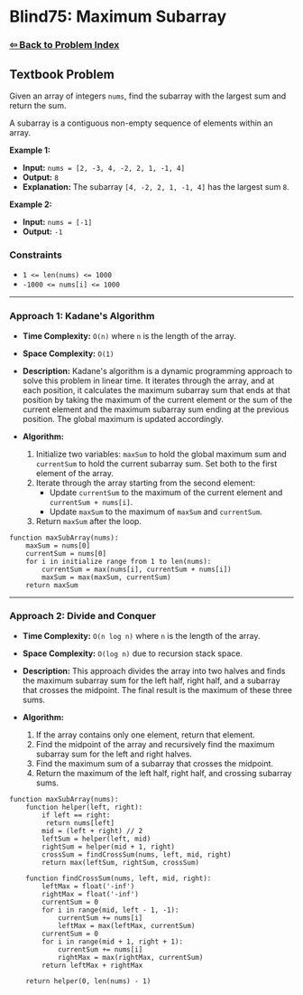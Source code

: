 # Blind75: Maximum Subarray

### [⇦ Back to Problem Index](../../index.md)

## Textbook Problem

Given an array of integers `nums`, find the subarray with the largest sum and return the sum.

A subarray is a contiguous non-empty sequence of elements within an array.

**Example 1:**

-   **Input:** `nums = [2, -3, 4, -2, 2, 1, -1, 4]`
-   **Output:** `8`
-   **Explanation:** The subarray `[4, -2, 2, 1, -1, 4]` has the largest sum `8`.

**Example 2:**

-   **Input:** `nums = [-1]`
-   **Output:** `-1`

### Constraints

-   `1 <= len(nums) <= 1000`
-   `-1000 <= nums[i] <= 1000`

---

### Approach 1: Kadane's Algorithm

-   **Time Complexity:** `O(n)` where `n` is the length of the array.
-   **Space Complexity:** `O(1)`
-   **Description:** Kadane's algorithm is a dynamic programming approach to solve this problem in linear time. It iterates through the array, and at each position, it calculates the maximum subarray sum that ends at that position by taking the maximum of the current element or the sum of the current element and the maximum subarray sum ending at the previous position. The global maximum is updated accordingly.
-   **Algorithm:**

    1. Initialize two variables: `maxSum` to hold the global maximum sum and `currentSum` to hold the current subarray sum. Set both to the first element of the array.
    2. Iterate through the array starting from the second element:
        - Update `currentSum` to the maximum of the current element and `currentSum + nums[i]`.
        - Update `maxSum` to the maximum of `maxSum` and `currentSum`.
    3. Return `maxSum` after the loop.

```pseudo
function maxSubArray(nums):
	maxSum = nums[0]
	currentSum = nums[0]
	for i in initialize range from 1 to len(nums):
		currentSum = max(nums[i], currentSum + nums[i])
		maxSum = max(maxSum, currentSum)
	return maxSum
```

---

### Approach 2: Divide and Conquer

-   **Time Complexity:** `O(n log n)` where `n` is the length of the array.
-   **Space Complexity:** `O(log n)` due to recursion stack space.
-   **Description:** This approach divides the array into two halves and finds the maximum subarray sum for the left half, right half, and a subarray that crosses the midpoint. The final result is the maximum of these three sums.
-   **Algorithm:**

    1. If the array contains only one element, return that element.
    2. Find the midpoint of the array and recursively find the maximum subarray sum for the left and right halves.
    3. Find the maximum sum of a subarray that crosses the midpoint.
    4. Return the maximum of the left half, right half, and crossing subarray sums.

```pseudo
function maxSubArray(nums):
	function helper(left, right):
		if left == right:
		 return nums[left]
		mid = (left + right) // 2
		leftSum = helper(left, mid)
		rightSum = helper(mid + 1, right)
		crossSum = findCrossSum(nums, left, mid, right)
		return max(leftSum, rightSum, crossSum)

	function findCrossSum(nums, left, mid, right):
		leftMax = float('-inf')
		rightMax = float('-inf')
		currentSum = 0
		for i in range(mid, left - 1, -1):
			currentSum += nums[i]
			leftMax = max(leftMax, currentSum)
		currentSum = 0
		for i in range(mid + 1, right + 1):
			currentSum += nums[i]
			rightMax = max(rightMax, currentSum)
		return leftMax + rightMax

	return helper(0, len(nums) - 1)
```
